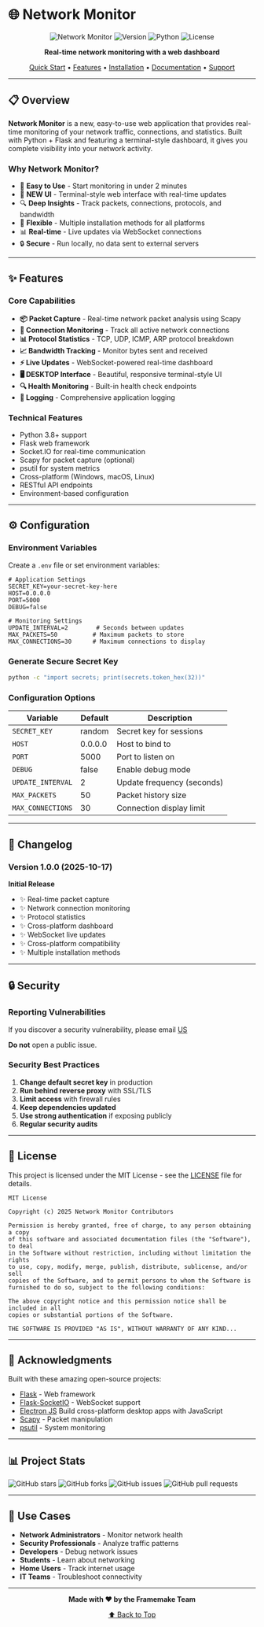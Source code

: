 # 🌐 Network Monitor

<div align="center">

![Network Monitor](https://img.shields.io/badge/Network-Monitor-blue?style=for-the-badge)
![Version](https://img.shields.io/badge/version-1.0.0-green?style=for-the-badge)
![Python](https://img.shields.io/badge/python-3.8+-blue?style=for-the-badge&logo=python)
![License](https://img.shields.io/badge/license-MIT-green?style=for-the-badge)

**Real-time network monitoring with a web dashboard**

[Quick Start](#-overview) •
[Features](#-features) •
[Installation](#-installation) •
[Documentation](#-documentation) •
[Support](#-support)

</div>

---

## 📋 Overview

**Network Monitor** is a new, easy-to-use web application that provides real-time monitoring of your network traffic, connections, and statistics. Built with Python + Flask and featuring a terminal-style dashboard, it gives you complete visibility into your network activity.

### Why Network Monitor?

- 🚀 **Easy to Use** - Start monitoring in under 2 minutes
- 🎨 **NEW UI** - Terminal-style web interface with real-time updates
- 🔍 **Deep Insights** - Track packets, connections, protocols, and bandwidth
- 🔧 **Flexible** - Multiple installation methods for all platforms
- 📊 **Real-time** - Live updates via WebSocket connections
- 🔒 **Secure** - Run locally, no data sent to external servers

---

## ✨ Features

### Core Capabilities

- **📦 Packet Capture** - Real-time network packet analysis using Scapy
- **🔌 Connection Monitoring** - Track all active network connections
- **📊 Protocol Statistics** - TCP, UDP, ICMP, ARP protocol breakdown
- **📈 Bandwidth Tracking** - Monitor bytes sent and received
- **⚡ Live Updates** - WebSocket-powered real-time dashboard
- **🖥️ DESKTOP Interface** - Beautiful, responsive terminal-style UI
- **🔍 Health Monitoring** - Built-in health check endpoints
- **📝 Logging** - Comprehensive application logging

### Technical Features

- Python 3.8+ support
- Flask web framework
- Socket.IO for real-time communication
- Scapy for packet capture (optional)
- psutil for system metrics
- Cross-platform (Windows, macOS, Linux)
- RESTful API endpoints
- Environment-based configuration

---

## ⚙️ Configuration

### Environment Variables

Create a `.env` file or set environment variables:

```env
# Application Settings
SECRET_KEY=your-secret-key-here
HOST=0.0.0.0
PORT=5000
DEBUG=false

# Monitoring Settings
UPDATE_INTERVAL=2        # Seconds between updates
MAX_PACKETS=50          # Maximum packets to store
MAX_CONNECTIONS=30      # Maximum connections to display
```

### Generate Secure Secret Key

```bash
python -c "import secrets; print(secrets.token_hex(32))"
```

### Configuration Options

| Variable          | Default | Description                |
| ----------------- | ------- | -------------------------- |
| `SECRET_KEY`      | random  | Secret key for sessions    |
| `HOST`            | 0.0.0.0 | Host to bind to            |
| `PORT`            | 5000    | Port to listen on          |
| `DEBUG`           | false   | Enable debug mode          |
| `UPDATE_INTERVAL` | 2       | Update frequency (seconds) |
| `MAX_PACKETS`     | 50      | Packet history size        |
| `MAX_CONNECTIONS` | 30      | Connection display limit   |

---

## 📝 Changelog

### Version 1.0.0 (2025-10-17)

**Initial Release**

- ✨ Real-time packet capture
- ✨ Network connection monitoring
- ✨ Protocol statistics
- ✨ Cross-platform dashboard
- ✨ WebSocket live updates
- ✨ Cross-platform compatibility
- ✨ Multiple installation methods

---

## 🔒 Security

### Reporting Vulnerabilities

If you discover a security vulnerability, please email [US](mailto:studymotivat01@gmail.com)

**Do not** open a public issue.

### Security Best Practices

1. **Change default secret key** in production
2. **Run behind reverse proxy** with SSL/TLS
3. **Limit access** with firewall rules
4. **Keep dependencies updated**
5. **Use strong authentication** if exposing publicly
6. **Regular security audits**

---

## 📄 License

This project is licensed under the MIT License - see the [LICENSE](LICENSE) file for details.

```
MIT License

Copyright (c) 2025 Network Monitor Contributors

Permission is hereby granted, free of charge, to any person obtaining a copy
of this software and associated documentation files (the "Software"), to deal
in the Software without restriction, including without limitation the rights
to use, copy, modify, merge, publish, distribute, sublicense, and/or sell
copies of the Software, and to permit persons to whom the Software is
furnished to do so, subject to the following conditions:

The above copyright notice and this permission notice shall be included in all
copies or substantial portions of the Software.

THE SOFTWARE IS PROVIDED "AS IS", WITHOUT WARRANTY OF ANY KIND...
```

---

## 🙏 Acknowledgments

Built with these amazing open-source projects:

- [Flask](https://flask.palletsprojects.com/) - Web framework
- [Flask-SocketIO](https://flask-socketio.readthedocs.io/) - WebSocket support
- [Electron JS](https://www.electronjs.org/) Build cross-platform desktop apps with JavaScript
- [Scapy](https://scapy.net/) - Packet manipulation
- [psutil](https://github.com/giampaolo/psutil) - System monitoring

---

## 📊 Project Stats

![GitHub stars](https://img.shields.io/github/stars/isharaimagines/network-monitor?style=social)
![GitHub forks](https://img.shields.io/github/forks/isharaimagines/network-monitor?style=social)
![GitHub issues](https://img.shields.io/github/issues/isharaimagines/network-monitor)
![GitHub pull requests](https://img.shields.io/github/issues-pr/isharaimagines/network-monitor)

---

## 🎯 Use Cases

- **Network Administrators** - Monitor network health
- **Security Professionals** - Analyze traffic patterns
- **Developers** - Debug network issues
- **Students** - Learn about networking
- **Home Users** - Track internet usage
- **IT Teams** - Troubleshoot connectivity

---

<div align="center">

**Made with ❤️ by the Framemake Team**

[⬆ Back to Top](#-network-monitor)

</div>
